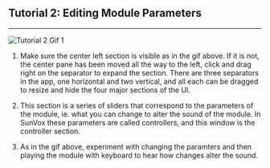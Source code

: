 ## Tutorial 2: Editing Module Parameters

---

![](tutorial_1b.gif "Tutorial 2 Gif 1")

1. Make sure the center left section is visible as in the gif above. If it is not, the center pane has been moved all the way to the left, click and drag right on the separator to expand the section. There are three separators in the app, one horizontal and two vertical, and all each can be dragged to resize and hide the four major sections of the UI.

2. This section is a series of sliders that correspond to the parameters of the module, ie. what you can change to alter the sound of the module. In SunVox these parameters are called controllers, and this window is the controller section.

3. As in the gif above, experiment with changing the paramters and then playing the module with keyboard to hear how changes alter the sound.
